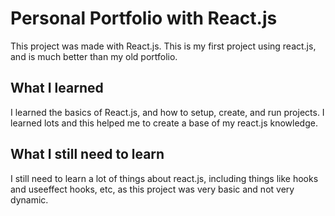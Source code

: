 # Personal Portfolio with React.js
This project was made with React.js. This is my first project using react.js, and is much better than my old portfolio. 
## What I learned
I learned the basics of React.js, and how to setup, create, and run projects. I learned lots and this helped me to create a base of my react.js knowledge.
## What I still need to learn
I still need to learn a lot of things about react.js, including things like hooks and useeffect hooks, etc, as this project was very basic and not very dynamic.
